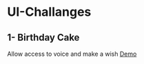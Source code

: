 # UI-Challanges

## 1- Birthday Cake

Allow access to voice and make a wish [Demo](https://hussien22elfayoumy.github.io/UI-Challanges/1-Birthday-Cake/)

